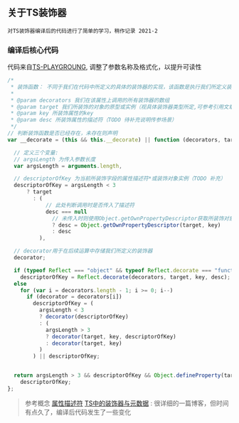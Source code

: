 ## 关于TS装饰器

`对TS装饰器编译后的代码进行了简单的学习，稍作记录 2021-2`

### 编译后核心代码
代码来自[TS-PLAYGROUNG](https://www.typescriptlang.org/play/), 调整了参数名称及格式化，以提升可读性

```javascript
/*
 * 装饰函数： 不同于我们在代码中所定义的具体的装饰器的实现，该函数是执行我们所定义装饰器的地方
 *
 * @param decorators 我们在该属性上调用的所有装饰器的数组
 * @param target 我们所装饰的对象的原型或实例（视具体装饰器类型所定,可参考引用文章, TODO 补充简易场景归类）
 * @param key 所装饰属性的key
 * @param desc 所装饰属性的描述符（TODO 待补充说明传参场景）
 */
// 判断装饰函数是否已经存在，未存在则声明
var __decorate = (this && this.__decorate) || function (decorators, target, key, desc) {

  // 定义三个变量: 
  // argsLength 为传入参数长度
  var argsLength = arguments.length,

  // descriptorOfKey 为当前所装饰字段的属性描述符*或装饰对象实例（TODO 补充）
  descriptorOfKey = argsLength < 3
      ? target 
        : (
            // 此处判断调用时是否传入了描述符
            desc === null
              // 未传入时则使用Object.getOwnPropertyDescriptor获取所装饰对象target上key所对应的描述符
              ? desc = Object.getOwnPropertyDescriptor(target, key)
              : desc
          ),

  // decorator用于在后续运算中存储我们所定义的装饰器
  decorator;

  if (typeof Reflect === "object" && typeof Reflect.decorate === "function")
    descriptorOfKey = Reflect.decorate(decorators, target, key, desc);
  else
    for (var i = decorators.length - 1; i >= 0; i--)
      if (decorator = decorators[i])
        descriptorOfKey = (
          argsLength < 3
          ? decorator(descriptorOfKey)
          : (
            argsLength > 3
            ? decorator(target, key, descriptorOfKey)
            : decorator(target, key)
          )
        ) || descriptorOfKey;


  return argsLength > 3 && descriptorOfKey && Object.defineProperty(target, key, descriptorOfKey),
    descriptorOfKey;
};

```

> 参考概念
> [属性描述符](https://developer.mozilla.org/zh-CN/docs/Web/JavaScript/Reference/Global_Objects/Object/defineProperty)
> [TS中的装饰器与元数据](http://blog.wolksoftware.com/decorators-reflection-javascript-typescript) : 很详细的一篇博客，但时间有点久了，编译后代码发生了一些变化
